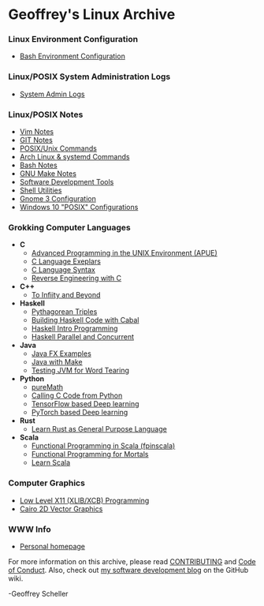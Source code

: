 # Geoffrey's Linux Archive
### Linux Environment Configuration
  - [Bash Environment Configuration](bashEnvConf)
### Linux/POSIX System Administration Logs
  - [System Admin Logs](adminLogs)
### Linux/POSIX Notes
  - [Vim Notes](notes/VimNotes)
  - [GIT Notes](notes/gitNotes.txt)
  - [POSIX/Unix Commands](notes/unixCommands.txt)
  - [Arch Linux & systemd Commands](notes/archLinuxNotes.txt)
  - [Bash Notes](notes/bashNotes.txt)
  - [GNU Make Notes](notes/makeNotes.md)
  - [Software Development Tools](notes/softwareDevTools.md)
  - [Shell Utilities](notes/shellUtilities.txt)
  - [Gnome 3 Configuration](notes/gnome3Conf.md)
  - [Windows 10 "POSIX" Configurations](notes/Win10EnvConf/)
### Grokking Computer Languages
  - __C__
    - [Advanced Programming in the UNIX Environment (APUE)](grok/C/APUE/)
    - [C Language Exeplars](grok/C/CExemplars/)
    - [C Language Syntax](grok/C/CSyntax/)
    - [Reverse Engineering with C](grok/C/CRevEngineer/)
  - __C++__
    - [To Infiity and Beyond](grok/C++/ToInfinityAndBeyond/)
  - __Haskell__
    - [Pythagorean Triples](grok/Haskell/pythagTriples)
    - [Building Haskell Code with Cabal](grok/Haskell/buildingHaskellCode/)
    - [Haskell Intro Programming](grok/Haskell/haskellIntroProgramming/)
    - [Haskell Parallel and Concurrent](grok/Haskell/haskellParallelAndConcurrent/)
  - __Java__
    - [Java FX Examples](grok/Java/javafxExamples/)
    - [Java with Make](grok/Java/javaWithMake/)
    - [Testing JVM for Word Tearing](grok/Java/wordTearing/)
  - __Python__
    - [pureMath](grok/Python/pureMath/)
    - [Calling C Code from Python](grok/Python/C_call/)
    - [TensorFlow based Deep learning](grok/Python/tensorflow/)
    - [PyTorch based Deep learning](grok/Python/pyTorch/)
  - __Rust__
    - [Learn Rust as General Purpose Language](grok/Rust/learnRust/)
  - __Scala__
    - [Functional Programming in Scala (fpinscala)](grok/Scala/fpinscala/)
    - [Functional Programming for Mortals](grok/Scala/fpForMortals/)
    - [Learn Scala](grok/Scala/learnScala/)
### Computer Graphics
  - [Low Level X11 (XLIB/XCB) Programming](graphics/XWindows)
  - [Cairo 2D Vector Graphics](graphics/Cairo)
### WWW Info
  - [Personal homepage](web/)

For more information on this archive, please read
[CONTRIBUTING](CONTRIBUTING.md)
and
[Code of Conduct](CODE_OF_CONDUCT.md).
Also, check out
[my software development blog](https://github.com/grscheller/scheller-linux-archive/wiki/GRScheller-Software-Development-Blog)
on the GitHub wiki.

-Geoffrey Scheller
